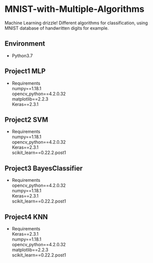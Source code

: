 # MNIST-with-Multiple-Algorithms
Machine Learning drizzle! Different algorithms for classification, using MNIST database of handwritten digits for example.
## Environment
* Python3.7<br>
## Project1 MLP
* Requirements<br>
numpy==1.18.1<br>
opencv_python==4.2.0.32<br>
matplotlib==2.2.3<br>
Keras==2.3.1<br>
## Project2 SVM
* Requirements<br>
numpy==1.18.1<br>
opencv_python==4.2.0.32<br>
Keras==2.3.1<br>
scikit_learn==0.22.2.post1<br>
## Project3 BayesClassifier
* Requirements<br>
opencv_python==4.2.0.32<br>
numpy==1.18.1<br>
Keras==2.3.1<br>
scikit_learn==0.22.2.post1<br>
## Project4 KNN
* Requirements<br>
Keras==2.3.1<br>
numpy==1.18.1<br>
opencv_python==4.2.0.32<br>
matplotlib==2.2.3<br>
scikit_learn==0.22.2.post1<br>
